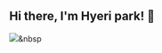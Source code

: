 ## Hi there, I'm Hyeri park! 👋

<img src="https://img.shields.io/badge/Python-3766AB?style=flat-square&logo=Python&logoColor=white"/></a>&nbsp 
